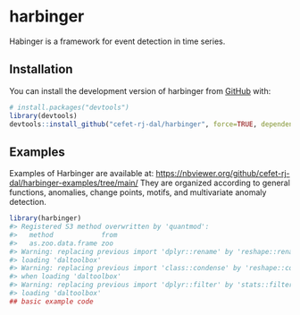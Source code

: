 
<!-- README.md is generated from README.Rmd. Please edit that file -->

# harbinger

<!-- badges: start -->
<!-- badges: end -->

Habinger is a framework for event detection in time series.

## Installation

You can install the development version of harbinger from
[GitHub](https://github.com/) with:

``` r
# install.packages("devtools")
library(devtools)
devtools::install_github("cefet-rj-dal/harbinger", force=TRUE, dependencies=FALSE, upgrade="never", build_vignettes = TRUE)
```

## Examples

Examples of Harbinger are available at:
<https://nbviewer.org/github/cefet-rj-dal/harbinger-examples/tree/main/>
They are organized according to general functions, anomalies, change
points, motifs, and multivariate anomaly detection.

``` r
library(harbinger)
#> Registered S3 method overwritten by 'quantmod':
#>   method            from
#>   as.zoo.data.frame zoo
#> Warning: replacing previous import 'dplyr::rename' by 'reshape::rename' when
#> loading 'daltoolbox'
#> Warning: replacing previous import 'class::condense' by 'reshape::condense'
#> when loading 'daltoolbox'
#> Warning: replacing previous import 'dplyr::filter' by 'stats::filter' when
#> loading 'daltoolbox'
## basic example code
```
